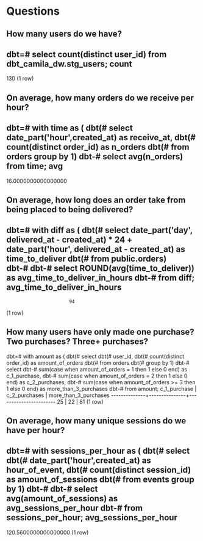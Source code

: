 # Questions
## How many users do we have?
dbt=# select count(distinct user_id) from dbt_camila_dw.stg_users;
 count 
-------
   130
(1 row)

## On average, how many orders do we receive per hour?
dbt=# with time as (
dbt(# select date_part('hour',created_at) as receive_at,
dbt(# count(distinct order_id) as n_orders
dbt(# from orders group by 1)
dbt-# select avg(n_orders) from time;
         avg         
---------------------
 16.0000000000000000

## On average, how long does an order take from being placed to being delivered?
dbt=# with diff as (
dbt(# select date_part('day',  delivered_at -  created_at) * 24 + date_part('hour', delivered_at - created_at) as time_to_deliver
dbt(# from public.orders)  
dbt-# 
dbt-# select ROUND(avg(time_to_deliver)) as avg_time_to_deliver_in_hours
dbt-# from diff;
 avg_time_to_deliver_in_hours 
------------------------------
                           94
(1 row)

## How many users have only made one purchase? Two purchases? Three+ purchases?
dbt=# with amount as (
dbt(# select 
dbt(# user_id, 
dbt(# count(distinct order_id) as amount_of_orders
dbt(# from orders 
dbt(# group by 1)
dbt-# select 
dbt-# sum(case when amount_of_orders = 1 then 1 else 0 end) as c_1_purchase,
dbt-# sum(case when amount_of_orders = 2 then 1 else 0 end) as c_2_purchases,
dbt-# sum(case when amount_of_orders >= 3 then 1 else 0 end) as more_than_3_purchases
dbt-# from amount;
 c_1_purchase | c_2_purchases | more_than_3_purchases 
--------------+---------------+-----------------------
           25 |            22 |                    81
(1 row)

## On average, how many unique sessions do we have per hour?
dbt=# with sessions_per_hour as (
dbt(# select  
dbt(# date_part('hour',created_at) as hour_of_event, 
dbt(# count(distinct session_id) as amount_of_sessions 
dbt(# from events group by 1)
dbt-# 
dbt-# select avg(amount_of_sessions) as avg_sessions_per_hour
dbt-# from sessions_per_hour;
 avg_sessions_per_hour 
-----------------------
  120.5600000000000000
(1 row)
